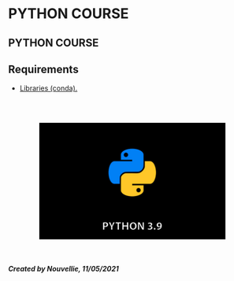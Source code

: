 # PYTHON COURSE
## PYTHON COURSE

## Requirements
- [Libraries (conda).](https://github.com/Nouvellie/python-course/blob/main/requirements.md)


<br><br><p align="center">
  <img width="75%" height="75%" src="https://raw.githubusercontent.com/Nouvellie/python-course/main/img/python-logo.jpeg" alt="Python Logo">
</p>

<br><br>
***Created by Nouvellie, 11/05/2021***